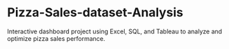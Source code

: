 # Pizza-Sales-dataset-Analysis
Interactive dashboard project using Excel, SQL, and Tableau to analyze and optimize pizza sales performance.
